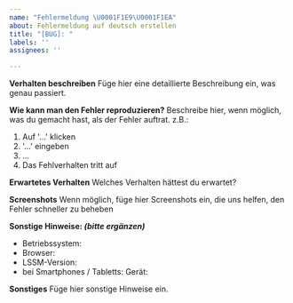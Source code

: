 ```yaml
---
name: "Fehlermeldung \U0001F1E9\U0001F1EA"
about: Fehlermeldung auf deutsch erstellen
title: "[BUG]: "
labels: ''
assignees: ''

---
```


<!-- Hinweis: Bitte halte dich an dieses Template, damit wir dir so gut wie möglich helfen können! -->
**Verhalten beschreiben**
Füge hier eine detaillierte Beschreibung ein, was genau passiert.

**Wie kann man den Fehler reproduzieren?**
Beschreibe hier, wenn möglich, was du gemacht hast, als der Fehler auftrat.
z.B.:
1. Auf '…' klicken
2. '…' eingeben
3. …
4. Das Fehlverhalten tritt auf

**Erwartetes Verhalten**
Welches Verhalten hättest du erwartet?

**Screenshots**
Wenn möglich, füge hier Screenshots ein, die uns helfen, den Fehler schneller zu beheben

**Sonstige Hinweise: *(bitte ergänzen)***
 - Betriebssystem:
 - Browser:
 - LSSM-Version:
 - bei Smartphones / Tabletts: Gerät: 

**Sonstiges**
Füge hier sonstige Hinweise ein.
